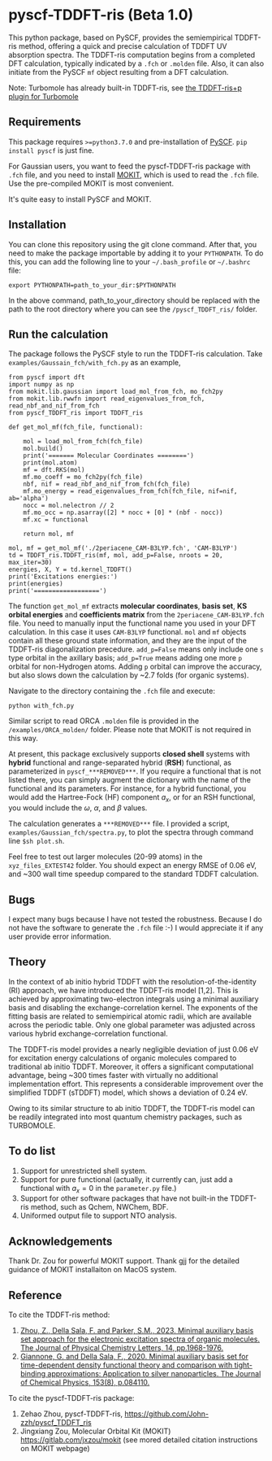 # pyscf-TDDFT-ris (Beta 1.0)
This python package, based on PySCF, provides the semiempirical TDDFT-ris method, offering a quick and precise calculation of TDDFT UV absorption spectra. The TDDFT-ris computation begins from a completed DFT calculation, typically indicated by a `.fch` or `.molden` file. Also, it can also initiate from the PySCF `mf` object resulting from a DFT calculation.


Note: Turbomole has already built-in TDDFT-ris, see [the TDDFT-ris+p plugin for Turbomole](https://github.com/John-zzh/TDDFT-ris)

## Requirements
This package requires `>=python3.7.0` and pre-installation of [PySCF](https://github.com/pyscf/pyscf). `pip install pyscf` is just fine.

For Gaussian users, you want to feed the pyscf-TDDFT-ris package with `.fch` file, and you need to install [MOKIT](https://gitlab.com/jxzou/mokit), which is used to read the `.fch` file. Use the pre-compiled MOKIT is most convenient.


It's quite easy to install PySCF and MOKIT.

## Installation
You can clone this repository using the git clone command. After that, you need to make the package importable by adding it to your `PYTHONPATH`. To do this, you can add the following line to your `~/.bash_profile` or `~/.bashrc` file:
```
export PYTHONPATH=path_to_your_dir:$PYTHONPATH
```
In the above command, path_to_your_directory should be replaced with the path to the root directory where you can see the `/pyscf_TDDFT_ris/` folder.

## Run the calculation

The package follows the PySCF style to run the TDDFT-ris calculation. Take `examples/Gaussain_fch/with_fch.py` as an example,

```
from pyscf import dft
import numpy as np
from mokit.lib.gaussian import load_mol_from_fch, mo_fch2py
from mokit.lib.rwwfn import read_eigenvalues_from_fch, read_nbf_and_nif_from_fch
from pyscf_TDDFT_ris import TDDFT_ris

def get_mol_mf(fch_file, functional):

    mol = load_mol_from_fch(fch_file)
    mol.build()
    print('======= Molecular Coordinates ========')
    print(mol.atom)
    mf = dft.RKS(mol)
    mf.mo_coeff = mo_fch2py(fch_file)
    nbf, nif = read_nbf_and_nif_from_fch(fch_file)
    mf.mo_energy = read_eigenvalues_from_fch(fch_file, nif=nif, ab='alpha')
    nocc = mol.nelectron // 2
    mf.mo_occ = np.asarray([2] * nocc + [0] * (nbf - nocc))
    mf.xc = functional

    return mol, mf

mol, mf = get_mol_mf('./2periacene_CAM-B3LYP.fch', 'CAM-B3LYP')
td = TDDFT_ris.TDDFT_ris(mf, mol, add_p=False, nroots = 20, max_iter=30)
energies, X, Y = td.kernel_TDDFT()
print('Excitations energies:')
print(energies)
print('==================')
```

The function `get_mol_mf` extracts **molecular coordinates**, **basis set**, **KS orbital energies** and **coefficients matrix** from the `2periacene_CAM-B3LYP.fch` file. You need to manually input the functional name you used in your DFT calculation. In this case it uses `CAM-B3LYP` functional. `mol` and `mf` objects contain all these ground state information, and they are the input of the TDDFT-ris diagonalization precedure. `add_p=False` means only include one `s` type orbital in the axillary basis; `add_p=True` means adding one more `p` orbital for non-Hydrogen atoms. Adding `p` orbital can improve the accuracy, but also slows down the calculation by ~2.7 folds (for organic systems).

Navigate to the directory containing the `.fch` file and execute:
```
python with_fch.py
```

Similar script to read ORCA `.molden` file is provided in the `/examples/ORCA_molden/` folder. Please note that MOKIT is not required in this way.

At present, this package exclusively supports **closed shell** systems with **hybrid** functional and range-separated hybrid (**RSH**) functional, as parameterized in `pyscf_***REMOVED***`. If you require a functional that is not listed there, you can simply augment the dictionary with the name of the functional and its parameters. For instance, for a hybrid functional, you would add the Hartree-Fock (HF) component $a_x$, or for an RSH functional, you would include the $\omega$, $\alpha$, and $\beta$ values.

The calculation generates a `***REMOVED***` file. I provided a script, `examples/Gaussian_fch/spectra.py`, to plot the spectra through command line `$sh plot.sh`.

Feel free to test out larger molecules (20-99 atoms) in the `xyz_files_EXTEST42` folder. You should expect an energy RMSE of 0.06 eV, and ~300 wall time speedup compared to the standard TDDFT calculation.

## Bugs

I expect many bugs because I have not tested the robustness. Because I do not have the software to generate the `.fch` file :-)
I would appreciate it if any user provide error information.

## Theory
In the context of ab initio hybrid TDDFT with the resolution-of-the-identity (RI) approach, we have introduced the TDDFT-ris model [1,2]. This is achieved by approximating two-electron integrals using a minimal auxiliary basis and disabling the exchange-correlation kernel. The exponents of the fitting basis are related to semiempirical atomic radii, which are available across the periodic table. Only one global parameter was adjusted across various hybrid exchange-correlation functional.

The TDDFT-ris model provides a nearly negligible deviation of just 0.06 eV for excitation energy calculations of organic molecules compared to traditional ab initio TDDFT. Moreover, it offers a significant computational advantage, being ~300 times faster with virtually no additional implementation effort. This represents a considerable improvement over the simplified TDDFT (sTDDFT) model, which shows a deviation of 0.24 eV.

Owing to its similar structure to ab initio TDDFT, the TDDFT-ris model can be readily integrated into most quantum chemistry packages, such as TURBOMOLE.

## To do list
1. Support for unrestricted shell system.
2. Support for pure functional (actually, it currently can, just add a functional with $a_x =0$ in the `parameter.py` file.)
3. Support for other software packages that have not built-in the TDDFT-ris method, such as Qchem, NWChem, BDF.
4. Uniformed output file to support NTO analysis.

## Acknowledgements
Thank Dr. Zou for powerful MOKIT support. Thank gjj for the detailed guidance of MOKIT installaiton on MacOS system.

## Reference
To cite the TDDFT-ris method:
1. [Zhou, Z., Della Sala, F. and Parker, S.M., 2023. Minimal auxiliary basis set approach for the electronic excitation spectra of organic molecules. The Journal of Physical Chemistry Letters, 14, pp.1968-1976.](https://pubs.acs.org/doi/10.1021/acs.jpclett.2c03698)
2. [Giannone, G. and Della Sala, F., 2020. Minimal auxiliary basis set for time-dependent density functional theory and comparison with tight-binding approximations: Application to silver nanoparticles. The Journal of Chemical Physics, 153(8), p.084110.](https://doi.org/10.1063/5.0020545)
   
To cite the pyscf-TDDFT-ris package:
1. Zehao Zhou, pyscf-TDDFT-ris, https://github.com/John-zzh/pyscf_TDDFT_ris
2. Jingxiang Zou, Molecular Orbital Kit (MOKIT) https://gitlab.com/jxzou/mokit (see mored detailed citation instructions on MOKIT webpage)